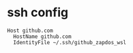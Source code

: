 # ssh config

```
Host github.com
  HostName github.com
  IdentityFile ~/.ssh/github_zapdos_wsl
```
